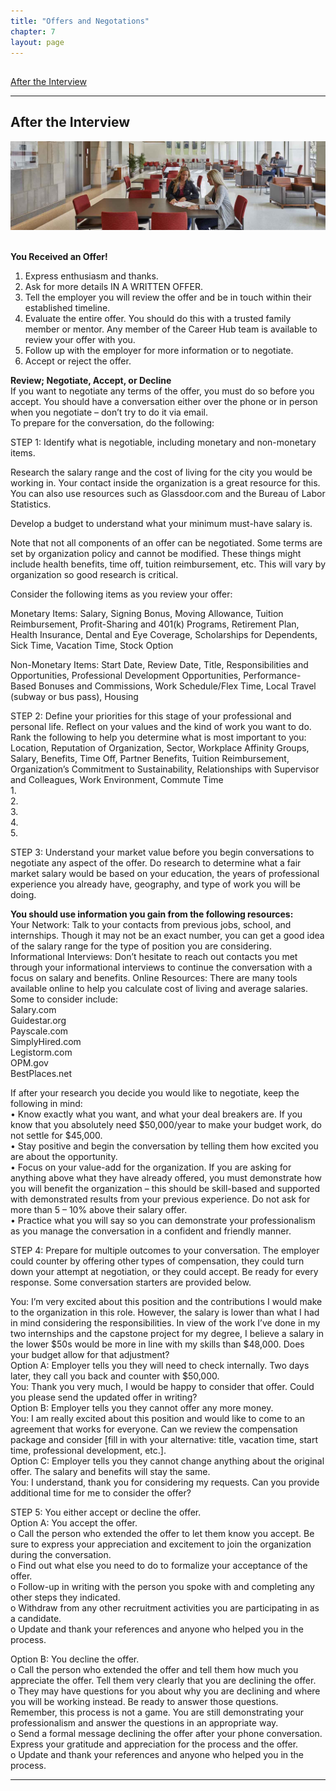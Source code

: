 ```yaml
---
title: "Offers and Negotations"
chapter: 7
layout: page
---
```

<a name="nav"></a>
---
[After the Interview](#after-the-interview) &nbsp; &nbsp;


---
## After the Interview
 <img src="images/career.png"/> &nbsp; &nbsp;  
 
 
__You Received an Offer!__  
1.	Express enthusiasm and thanks.  
2.	Ask for more details IN A WRITTEN OFFER.  
3.	Tell the employer you will review the offer and be in touch within their established timeline.  
4.	Evaluate the entire offer. You should do this with a trusted family member or mentor. Any member of the Career Hub team is available to review your offer with you.  
5.	Follow up with the employer for more information or to negotiate.  
6.	Accept or reject the offer.  

__Review; Negotiate, Accept, or Decline__  
If you want to negotiate any terms of the offer, you must do so before you accept. You should have a conversation either over the phone or in person when you negotiate – don’t try to do it via email.   
To prepare for the conversation, do the following:  

STEP 1: Identify what is negotiable, including monetary and non-monetary items.  

Research the salary range and the cost of living for the city you would be working in. Your contact inside the organization is a great resource for this. You can also use resources such as Glassdoor.com and the Bureau of Labor Statistics.   

Develop a budget to understand what your minimum must-have salary is.  

Note that not all components of an offer can be negotiated. Some terms are set by organization policy and cannot be modified. These things might include health benefits, time off, tuition reimbursement, etc. This will vary by organization so good research is critical.  

Consider the following items as you review your offer:  

Monetary Items: Salary, Signing Bonus, Moving Allowance, Tuition Reimbursement, Profit-Sharing and 401(k) Programs, Retirement Plan, Health Insurance, Dental and Eye Coverage, Scholarships for Dependents, Sick Time, Vacation Time, Stock Option  

Non-Monetary Items: Start Date, Review Date, Title, Responsibilities and Opportunities, Professional Development Opportunities, Performance-Based Bonuses and Commissions, Work Schedule/Flex Time, Local Travel (subway or bus pass), Housing   

STEP 2: Define your priorities for this stage of your professional and personal life. Reflect on your values and the kind of work you want to do. Rank the following to help you determine what is most important to you:
Location, Reputation of Organization, Sector, Workplace Affinity Groups, Salary, Benefits, Time Off, Partner Benefits, Tuition Reimbursement, Organization’s Commitment to Sustainability, Relationships with Supervisor and Colleagues, Work Environment, Commute Time  
1.      
2.       
3.     
4.      
5.      

STEP 3: Understand your market value before you begin conversations to negotiate any aspect of the offer.
Do research to determine what a fair market salary would be based on your education, the years of professional experience you already have, geography, and type of work you will be doing.  

__You should use information you gain from the following resources:__  
Your Network: Talk to your contacts from previous jobs, school, and internships. Though it may not be an exact number, you can get a good idea of the salary range for the type of position you are considering.
Informational Interviews: Don’t hesitate to reach out contacts you met through your informational interviews to continue the conversation with a focus on salary and benefits.
Online Resources: There are many tools available online to help you calculate cost of living and average salaries. Some to consider include:  
Salary.com  
Guidestar.org  
Payscale.com  
SimplyHired.com  
Legistorm.com  
OPM.gov  
BestPlaces.net  

If after your research you decide you would like to negotiate, keep the following in mind:  
•	Know exactly what you want, and what your deal breakers are. If you know that you absolutely need $50,000/year to make your budget work, do not settle for $45,000.  
•	Stay positive and begin the conversation by telling them how excited you are about the opportunity.  
•	Focus on your value-add for the organization. If you are asking for anything above what they have already offered, you must demonstrate how you will benefit the organization – this should be skill-based and supported with demonstrated results from your previous experience. Do not ask for more than 5 – 10% above their salary offer.   
•	Practice what you will say so you can demonstrate your professionalism as you manage the conversation in a confident and friendly manner.   

STEP 4: Prepare for multiple outcomes to your conversation. The employer could counter by offering other types of compensation, they could turn down your attempt at negotiation, or they could accept. Be ready for every response. Some conversation starters are provided below.  

You: I’m very excited about this position and the contributions I would make to the organization in this role. However, the salary is lower than what I had in mind considering the responsibilities. In view of the work I’ve done in my two internships and the capstone project for my degree, I believe a salary in the lower $50s would be more in line with my skills than $48,000. Does your budget allow for that adjustment?   
Option A: Employer tells you they will need to check internally. Two days later, they call you back and counter with $50,000.   
You: Thank you very much, I would be happy to consider that offer. Could you please send the updated offer in writing?  
Option B: Employer tells you they cannot offer any more money.  
You: I am really excited about this position and would like to come to an agreement that works for everyone. Can we review the compensation package and consider [fill in with your alternative: title, vacation time, start time, professional development, etc.].  
Option C: Employer tells you they cannot change anything about the original offer. The salary and benefits will stay the same.  
You: I understand, thank you for considering my requests. Can you provide additional time for me to consider the offer?  

STEP 5: You either accept or decline the offer.   
Option A: You accept the offer.  
o	Call the person who extended the offer to let them know you accept. Be sure to express your appreciation and excitement to join the organization during the conversation.  
o	Find out what else you need to do to formalize your acceptance of the offer.  
o	Follow-up in writing with the person you spoke with and completing any other steps they indicated.  
o	Withdraw from any other recruitment activities you are participating in as a candidate.  
o	Update and thank your references and anyone who helped you in the process.  

Option B: You decline the offer.  
o	Call the person who extended the offer and tell them how much you appreciate the offer. Tell them very clearly that you are declining the offer.  
o	They may have questions for you about why you are declining and where you will be working instead. Be ready to answer those questions. Remember, this process is not a game. You are still demonstrating your professionalism and answer the questions in an appropriate way.  
o	Send a formal message declining the offer after your phone conversation. Express your gratitude and appreciation for the process and the offer.  
o	Update and thank your references and anyone who helped you in the process.   


---
